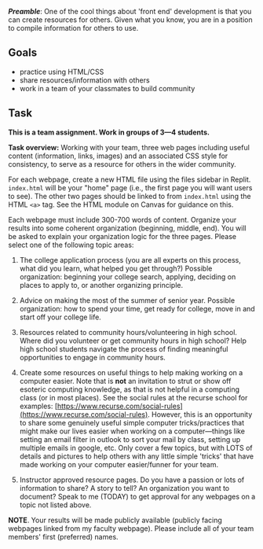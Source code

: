 **_Preamble_**: One of the cool things about 'front end' development is that you can create resources for others.  Given what you know, you are in a position to compile information for others to use. 

## Goals

* practice using HTML/CSS
* share resources/information with others
* work in a team of your classmates to build community

## Task

**This is a team assignment. Work in groups of 3—4 students.**

**Task overview:**
Working with your team, three web pages including useful content (information, links, images) and an associated CSS style for consistency, to serve as a resource for others in the wider community.

For each webpage, create a new HTML file using the files sidebar in Replit. `index.html` will be your "home" page (i.e., the first page you will want users to see). The other two pages should be linked to from `index.html` using the HTML `<a>` tag. See the HTML module on Canvas for guidance on this.

Each webpage must include 300-700 words of content. Organize your results into some coherent organization (beginning, middle, end). You will be asked to explain your organization logic  for the three pages. Please select one of the following topic areas:

1) The college application process (you are all experts on this process, what did you learn, what helped you get through?) Possible organization: beginning your college search, applying, deciding on places to apply to, or another organizing principle. 

2) Advice on making the most of the summer of senior year. Possible organization: how to spend your time, get ready for college, move in and start off your college life.

3) Resources related to community hours/volunteering in high school.  Where did you volunteer or get community hours in high school?  Help high school students navigate the process of finding meaningful opportunities to engage in community hours. 

4) Create some resources on useful things to help making working on a computer easier. Note that is **not** an invitation to strut or show off esoteric computing knowledge, as that is not helpful in a computing class (or in most places). See the social rules at the recurse school for examples: [https://www.recurse.com/social-rules](https://www.recurse.com/social-rules). However, this is an opportunity to share some genuinely useful simple computer tricks/practices that might make our lives easier when working on a computer—things like setting an email filter in outlook to sort your mail by class, setting up multiple emails in google, etc. Only cover a few topics, but with LOTS of details and pictures to help others with any little simple 'tricks' that have made working on your computer easier/funner for your team.

5) Instructor approved resource pages.  Do you have a passion or lots of information to share? A story to tell? An organization you want to document?  Speak to me (TODAY) to get approval for any webpages on a topic not listed above.

**NOTE**. Your results will be made publicly available (publicly facing webpages linked from my faculty webpage). Please include all of your team members' first (preferred) names.
